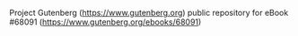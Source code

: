Project Gutenberg (https://www.gutenberg.org) public repository for
eBook #68091 (https://www.gutenberg.org/ebooks/68091)
